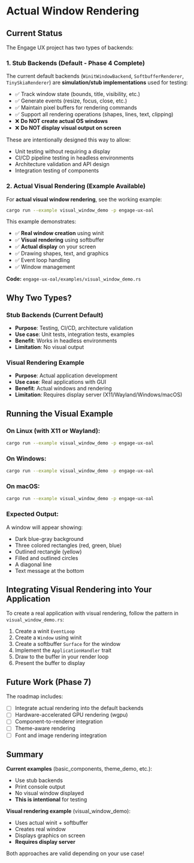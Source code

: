 # Actual Window Rendering

## Current Status

The Engage UX project has two types of backends:

### 1. Stub Backends (Default - Phase 4 Complete)

The current default backends (`WinitWindowBackend`, `SoftbufferRenderer`, `TinySkiaRenderer`) are **simulation/stub implementations** used for testing:

- ✅ Track window state (bounds, title, visibility, etc.)
- ✅ Generate events (resize, focus, close, etc.)
- ✅ Maintain pixel buffers for rendering commands
- ✅ Support all rendering operations (shapes, lines, text, clipping)
- ❌ **Do NOT create actual OS windows**
- ❌ **Do NOT display visual output on screen**

These are intentionally designed this way to allow:
- Unit testing without requiring a display
- CI/CD pipeline testing in headless environments
- Architecture validation and API design
- Integration testing of components

### 2. Actual Visual Rendering (Example Available)

For **actual visual window rendering**, see the working example:

```bash
cargo run --example visual_window_demo -p engage-ux-oal
```

This example demonstrates:
- ✅ **Real window creation** using winit
- ✅ **Visual rendering** using softbuffer
- ✅ **Actual display** on your screen
- ✅ Drawing shapes, text, and graphics
- ✅ Event loop handling
- ✅ Window management

**Code:** `engage-ux-oal/examples/visual_window_demo.rs`

## Why Two Types?

### Stub Backends (Current Default)
- **Purpose**: Testing, CI/CD, architecture validation
- **Use case**: Unit tests, integration tests, examples
- **Benefit**: Works in headless environments
- **Limitation**: No visual output

### Visual Rendering Example
- **Purpose**: Actual application development
- **Use case**: Real applications with GUI
- **Benefit**: Actual windows and rendering
- **Limitation**: Requires display server (X11/Wayland/Windows/macOS)

## Running the Visual Example

### On Linux (with X11 or Wayland):
```bash
cargo run --example visual_window_demo -p engage-ux-oal
```

### On Windows:
```bash
cargo run --example visual_window_demo -p engage-ux-oal
```

### On macOS:
```bash
cargo run --example visual_window_demo -p engage-ux-oal
```

### Expected Output:
A window will appear showing:
- Dark blue-gray background
- Three colored rectangles (red, green, blue)
- Outlined rectangle (yellow)
- Filled and outlined circles
- A diagonal line
- Text message at the bottom

## Integrating Visual Rendering into Your Application

To create a real application with visual rendering, follow the pattern in `visual_window_demo.rs`:

1. Create a winit `EventLoop`
2. Create a `Window` using winit
3. Create a softbuffer `Surface` for the window
4. Implement the `ApplicationHandler` trait
5. Draw to the buffer in your render loop
6. Present the buffer to display

## Future Work (Phase 7)

The roadmap includes:
- [ ] Integrate actual rendering into the default backends
- [ ] Hardware-accelerated GPU rendering (wgpu)
- [ ] Component-to-renderer integration
- [ ] Theme-aware rendering
- [ ] Font and image rendering integration

## Summary

**Current examples** (basic_components, theme_demo, etc.):
- Use stub backends
- Print console output
- No visual window displayed
- **This is intentional** for testing

**Visual rendering example** (visual_window_demo):
- Uses actual winit + softbuffer
- Creates real window
- Displays graphics on screen
- **Requires display server**

Both approaches are valid depending on your use case!
